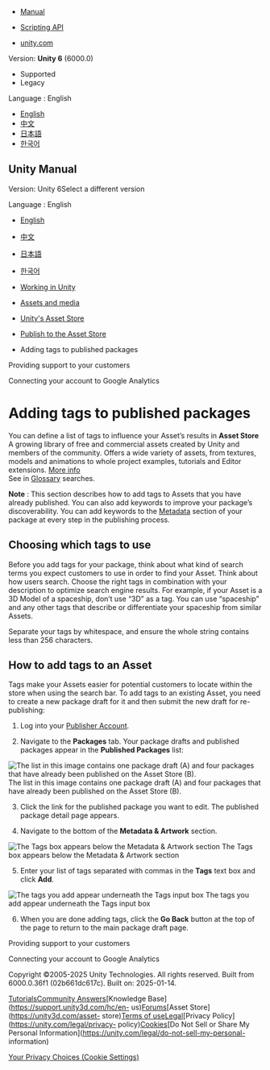 [](https://docs.unity3d.com)

  * [Manual](../Manual/index.html)
  * [Scripting API](../ScriptReference/index.html)

  * [unity.com](https://unity.com/)

Version: **Unity 6** (6000.0)

  * Supported
  * Legacy

Language : English

  * [English](/Manual/AssetStoreMassLabeler.html)
  * [中文](/cn/current/Manual/AssetStoreMassLabeler.html)
  * [日本語](/ja/current/Manual/AssetStoreMassLabeler.html)
  * [한국어](/kr/current/Manual/AssetStoreMassLabeler.html)

[](https://docs.unity3d.com)

## Unity Manual

Version: Unity 6Select a different version

Language : English

  * [English](/Manual/AssetStoreMassLabeler.html)
  * [中文](/cn/current/Manual/AssetStoreMassLabeler.html)
  * [日本語](/ja/current/Manual/AssetStoreMassLabeler.html)
  * [한국어](/kr/current/Manual/AssetStoreMassLabeler.html)

  * [Working in Unity](working-in-unity.html)
  * [Assets and media](assets-and-media.html)
  * [Unity's Asset Store](AssetStore.html)
  * [Publish to the Asset Store](AssetStorePublishing.html)
  * Adding tags to published packages

[](AssetStoreSupport.html)

Providing support to your customers

[](AssetStoreAnalytics.html)

Connecting your account to Google Analytics

# Adding tags to published packages

You can define a list of tags to influence your Asset’s results in **Asset
Store** A growing library of free and commercial assets created by Unity and
members of the community. Offers a wide variety of assets, from textures,
models and animations to whole project examples, tutorials and Editor
extensions. [More info](AssetStore.html)  
See in [Glossary](Glossary.html#AssetStore) searches.

**Note** : This section describes how to add tags to Assets that you have
already published. You can also add keywords to improve your package’s
discoverability. You can add keywords to the
[Metadata](AssetStoreCreatePkg.html#metadata) section of your package at every
step in the publishing process.

## Choosing which tags to use

Before you add tags for your package, think about what kind of search terms
you expect customers to use in order to find your Asset. Think about how users
search. Choose the right tags in combination with your description to optimize
search engine results. For example, if your Asset is a 3D Model of a
spaceship, don’t use “3D” as a tag. You can use “spaceship” and any other tags
that describe or differentiate your spaceship from similar Assets.

Separate your tags by whitespace, and ensure the whole string contains less
than 256 characters.

## How to add tags to an Asset

Tags make your Assets easier for potential customers to locate within the
store when using the search bar. To add tags to an existing Asset, you need to
create a new package draft for it and then submit the new draft for re-
publishing:

  1. Log into your [Publisher Account](https://publisher.assetstore.unity3d.com/).

  2. Navigate to the **Packages** tab. Your package drafts and published packages appear in the **Published Packages** list:

![The list in this image contains one package draft \(A\) and four packages
that have already been published on the Asset Store
\(B\).](../uploads/Main/AssetStoreMassLabeler-open.png) The list in this image
contains one package draft (A) and four packages that have already been
published on the Asset Store (B).

  3. Click the link for the published package you want to edit. The published package detail page appears. 

  4. Navigate to the bottom of the **Metadata & Artwork** section.

![The Tags box appears below the Metadata & Artwork
section](../uploads/Main/AssetStoreMassLabeler-tags.png) The Tags box appears
below the Metadata & Artwork section

  5. Enter your list of tags separated with commas in the **Tags** text box and click **Add**.

![The tags you add appear underneath the Tags input
box](../uploads/Main/AssetStoreMassLabeler-add.png) The tags you add appear
underneath the Tags input box

  6. When you are done adding tags, click the **Go Back** button at the top of the page to return to the main package draft page.

[](AssetStoreSupport.html)

Providing support to your customers

[](AssetStoreAnalytics.html)

Connecting your account to Google Analytics

Copyright ©2005-2025 Unity Technologies. All rights reserved. Built from
6000.0.36f1 (02b661dc617c). Built on: 2025-01-14.

[Tutorials](https://learn.unity.com/)[Community
Answers](https://answers.unity3d.com)[Knowledge
Base](https://support.unity3d.com/hc/en-
us)[Forums](https://forum.unity3d.com)[Asset Store](https://unity3d.com/asset-
store)[Terms of
use](https://docs.unity3d.com/Manual/TermsOfUse.html)[Legal](https://unity.com/legal)[Privacy
Policy](https://unity.com/legal/privacy-
policy)[Cookies](https://unity.com/legal/cookie-policy)[Do Not Sell or Share
My Personal Information](https://unity.com/legal/do-not-sell-my-personal-
information)

[Your Privacy Choices (Cookie Settings)](javascript:void\(0\);)

